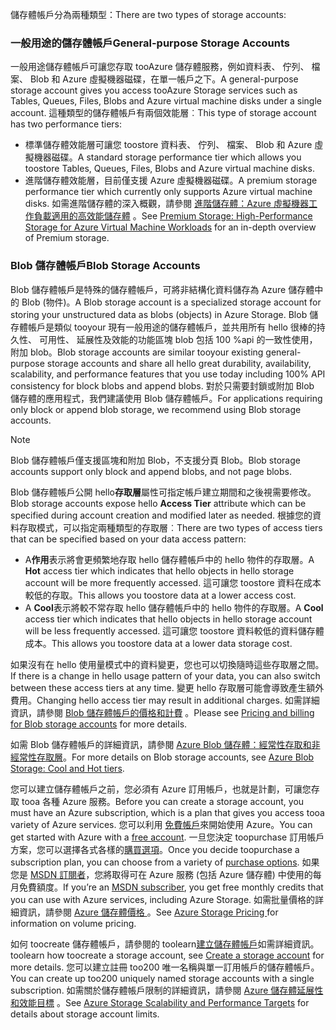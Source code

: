 <span data-ttu-id="30a7d-101">儲存體帳戶分為兩種類型：</span><span class="sxs-lookup"><span data-stu-id="30a7d-101">There are two types of storage accounts:</span></span>

### <a name="general-purpose-storage-accounts"></a><span data-ttu-id="30a7d-102">一般用途的儲存體帳戶</span><span class="sxs-lookup"><span data-stu-id="30a7d-102">General-purpose Storage Accounts</span></span>
<span data-ttu-id="30a7d-103">一般用途儲存體帳戶可讓您存取 tooAzure 儲存體服務，例如資料表、 佇列、 檔案、 Blob 和 Azure 虛擬機器磁碟，在單一帳戶之下。</span><span class="sxs-lookup"><span data-stu-id="30a7d-103">A general-purpose storage account gives you access tooAzure Storage services such as Tables, Queues, Files, Blobs and Azure virtual machine disks under a single account.</span></span> <span data-ttu-id="30a7d-104">這種類型的儲存體帳戶有兩個效能層︰</span><span class="sxs-lookup"><span data-stu-id="30a7d-104">This type of storage account has two performance tiers:</span></span>

* <span data-ttu-id="30a7d-105">標準儲存體效能層可讓您 toostore 資料表、 佇列、 檔案、 Blob 和 Azure 虛擬機器磁碟。</span><span class="sxs-lookup"><span data-stu-id="30a7d-105">A standard storage performance tier which allows you toostore Tables, Queues, Files, Blobs and Azure virtual machine disks.</span></span>
* <span data-ttu-id="30a7d-106">進階儲存體效能層，目前僅支援 Azure 虛擬機器磁碟。</span><span class="sxs-lookup"><span data-stu-id="30a7d-106">A premium storage performance tier which currently only supports Azure virtual machine disks.</span></span> <span data-ttu-id="30a7d-107">如需進階儲存體的深入概觀，請參閱 [進階儲存體：Azure 虛擬機器工作負載適用的高效能儲存體](../articles/storage/common/storage-premium-storage.md) 。</span><span class="sxs-lookup"><span data-stu-id="30a7d-107">See [Premium Storage: High-Performance Storage for Azure Virtual Machine Workloads](../articles/storage/common/storage-premium-storage.md) for an in-depth overview of Premium storage.</span></span>

### <a name="blob-storage-accounts"></a><span data-ttu-id="30a7d-108">Blob 儲存體帳戶</span><span class="sxs-lookup"><span data-stu-id="30a7d-108">Blob Storage Accounts</span></span>
<span data-ttu-id="30a7d-109">Blob 儲存體帳戶是特殊的儲存體帳戶，可將非結構化資料儲存為 Azure 儲存體中的 Blob (物件)。</span><span class="sxs-lookup"><span data-stu-id="30a7d-109">A Blob storage account is a specialized storage account for storing your unstructured data as blobs (objects) in Azure Storage.</span></span> <span data-ttu-id="30a7d-110">Blob 儲存體帳戶是類似 tooyour 現有一般用途的儲存體帳戶，並共用所有 hello 很棒的持久性、 可用性、 延展性及效能的功能區塊 blob 包括 100 %api 的一致性使用，附加 blob。</span><span class="sxs-lookup"><span data-stu-id="30a7d-110">Blob storage accounts are similar tooyour existing general-purpose storage accounts and share all hello great durability, availability, scalability, and performance features that you use today including 100% API consistency for block blobs and append blobs.</span></span> <span data-ttu-id="30a7d-111">對於只需要封鎖或附加 Blob 儲存體的應用程式，我們建議使用 Blob 儲存體帳戶。</span><span class="sxs-lookup"><span data-stu-id="30a7d-111">For applications requiring only block or append blob storage, we recommend using Blob storage accounts.</span></span>

> [!NOTE]
> <span data-ttu-id="30a7d-112">Blob 儲存體帳戶僅支援區塊和附加 Blob，不支援分頁 Blob。</span><span class="sxs-lookup"><span data-stu-id="30a7d-112">Blob storage accounts support only block and append blobs, and not page blobs.</span></span>
> 
> 

<span data-ttu-id="30a7d-113">Blob 儲存體帳戶公開 hello**存取層**屬性可指定帳戶建立期間和之後視需要修改。</span><span class="sxs-lookup"><span data-stu-id="30a7d-113">Blob storage accounts expose hello **Access Tier** attribute which can be specified during account creation and modified later as needed.</span></span> <span data-ttu-id="30a7d-114">根據您的資料存取模式，可以指定兩種類型的存取層︰</span><span class="sxs-lookup"><span data-stu-id="30a7d-114">There are two types of access tiers that can be specified based on your data access pattern:</span></span>

* <span data-ttu-id="30a7d-115">A**作用**表示將會更頻繁地存取 hello 儲存體帳戶中的 hello 物件的存取層。</span><span class="sxs-lookup"><span data-stu-id="30a7d-115">A **Hot** access tier which indicates that hello objects in hello storage account will be more frequently accessed.</span></span> <span data-ttu-id="30a7d-116">這可讓您 toostore 資料在成本較低的存取。</span><span class="sxs-lookup"><span data-stu-id="30a7d-116">This allows you toostore data at a lower access cost.</span></span>
* <span data-ttu-id="30a7d-117">A **Cool**表示將較不常存取 hello 儲存體帳戶中的 hello 物件的存取層。</span><span class="sxs-lookup"><span data-stu-id="30a7d-117">A **Cool** access tier which indicates that hello objects in hello storage account will be less frequently accessed.</span></span> <span data-ttu-id="30a7d-118">這可讓您 toostore 資料較低的資料儲存體成本。</span><span class="sxs-lookup"><span data-stu-id="30a7d-118">This allows you toostore data at a lower data storage cost.</span></span>

<span data-ttu-id="30a7d-119">如果沒有在 hello 使用量模式中的資料變更，您也可以切換隨時這些存取層之間。</span><span class="sxs-lookup"><span data-stu-id="30a7d-119">If there is a change in hello usage pattern of your data, you can also switch between these access tiers at any time.</span></span> <span data-ttu-id="30a7d-120">變更 hello 存取層可能會導致產生額外費用。</span><span class="sxs-lookup"><span data-stu-id="30a7d-120">Changing hello access tier may result in additional charges.</span></span> <span data-ttu-id="30a7d-121">如需詳細資訊，請參閱 [Blob 儲存體帳戶的價格和計費](../articles/storage/blobs/storage-blob-storage-tiers.md#pricing-and-billing) 。</span><span class="sxs-lookup"><span data-stu-id="30a7d-121">Please see [Pricing and billing for Blob storage accounts](../articles/storage/blobs/storage-blob-storage-tiers.md#pricing-and-billing) for more details.</span></span>

<span data-ttu-id="30a7d-122">如需 Blob 儲存體帳戶的詳細資訊，請參閱 [Azure Blob 儲存體：經常性存取和非經常性存取層](../articles/storage/blobs/storage-blob-storage-tiers.md)。</span><span class="sxs-lookup"><span data-stu-id="30a7d-122">For more details on Blob storage accounts, see [Azure Blob Storage: Cool and Hot tiers](../articles/storage/blobs/storage-blob-storage-tiers.md).</span></span>

<span data-ttu-id="30a7d-123">您可以建立儲存體帳戶之前，您必須有 Azure 訂用帳戶，也就是計劃，可讓您存取 tooa 各種 Azure 服務。</span><span class="sxs-lookup"><span data-stu-id="30a7d-123">Before you can create a storage account, you must have an Azure subscription, which is a plan that gives you access tooa variety of Azure services.</span></span> <span data-ttu-id="30a7d-124">您可以利用 [免費帳戶](https://azure.microsoft.com/pricing/free-trial/)來開始使用 Azure。</span><span class="sxs-lookup"><span data-stu-id="30a7d-124">You can get started with Azure with a [free account](https://azure.microsoft.com/pricing/free-trial/).</span></span> <span data-ttu-id="30a7d-125">一旦您決定 toopurchase 訂用帳戶方案，您可以選擇各式各樣的[購買選項](https://azure.microsoft.com/pricing/purchase-options/)。</span><span class="sxs-lookup"><span data-stu-id="30a7d-125">Once you decide toopurchase a subscription plan, you can choose from a variety of [purchase options](https://azure.microsoft.com/pricing/purchase-options/).</span></span> <span data-ttu-id="30a7d-126">如果您是 [MSDN 訂閱者](https://azure.microsoft.com/pricing/member-offers/msdn-benefits-details/)，您將取得可在 Azure 服務 (包括 Azure 儲存體) 中使用的每月免費額度。</span><span class="sxs-lookup"><span data-stu-id="30a7d-126">If you’re an [MSDN subscriber](https://azure.microsoft.com/pricing/member-offers/msdn-benefits-details/), you get free monthly credits that you can use with Azure services, including Azure Storage.</span></span> <span data-ttu-id="30a7d-127">如需批量價格的詳細資訊，請參閱 [Azure 儲存體價格 ](https://azure.microsoft.com/pricing/details/storage/) 。</span><span class="sxs-lookup"><span data-stu-id="30a7d-127">See [Azure Storage Pricing ](https://azure.microsoft.com/pricing/details/storage/) for information on volume pricing.</span></span>

<span data-ttu-id="30a7d-128">如何 toocreate 儲存體帳戶，請參閱的 toolearn[建立儲存體帳戶](../articles/storage/common/storage-create-storage-account.md#create-a-storage-account)如需詳細資訊。</span><span class="sxs-lookup"><span data-stu-id="30a7d-128">toolearn how toocreate a storage account, see [Create a storage account](../articles/storage/common/storage-create-storage-account.md#create-a-storage-account) for more details.</span></span> <span data-ttu-id="30a7d-129">您可以建立註冊 too200 唯一名稱與單一訂用帳戶的儲存體帳戶。</span><span class="sxs-lookup"><span data-stu-id="30a7d-129">You can create up too200 uniquely named storage accounts with a single subscription.</span></span> <span data-ttu-id="30a7d-130">如需關於儲存體帳戶限制的詳細資訊，請參閱 [Azure 儲存體延展性和效能目標](../articles/storage/common/storage-scalability-targets.md) 。</span><span class="sxs-lookup"><span data-stu-id="30a7d-130">See [Azure Storage Scalability and Performance Targets](../articles/storage/common/storage-scalability-targets.md) for details about storage account limits.</span></span>

